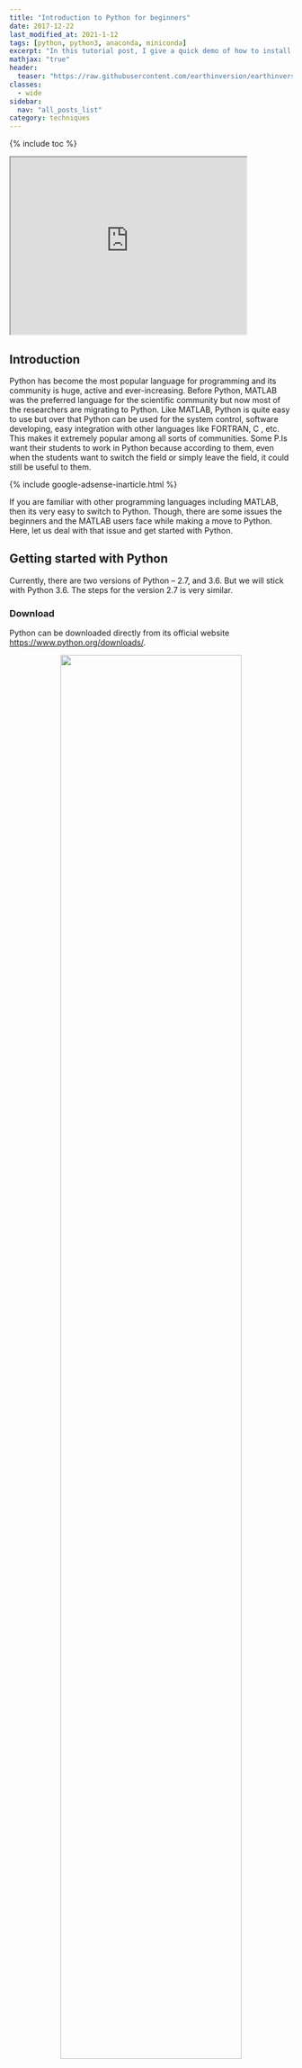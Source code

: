 ```yaml
---
title: "Introduction to Python for beginners"
date: 2017-12-22
last_modified_at: 2021-1-12
tags: [python, python3, anaconda, miniconda]
excerpt: "In this tutorial post, I give a quick demo of how to install Python (using anaconda) and then getting started with writing simple scripts."
mathjax: "true"
header:
  teaser: "https://raw.githubusercontent.com/earthinversion/earthinversion-images/main/images/intro-python/python_webpage.jpeg"
classes:
  - wide
sidebar:
  nav: "all_posts_list"
category: techniques
---
```


{% include toc %}

<iframe width="420" height="315"
  src="https://www.youtube.com/embed/4eGbxJi01xA?autoplay=1&mute=1">
</iframe>

## Introduction

Python has become the most popular language for programming and its community is huge, active and ever-increasing. Before Python, MATLAB was the preferred language for the scientific community but now most of the researchers are migrating to Python. Like MATLAB, Python is quite easy to use but over that Python can be used for the system control, software developing, easy integration with other languages like FORTRAN, C , etc. This makes it extremely popular among all sorts of communities. Some P.Is want their students to work in Python because according to them, even when the students want to switch the field or simply leave the field, it could still be useful to them.

{% include google-adsense-inarticle.html %}

If you are familiar with other programming languages including MATLAB, then its very easy to switch to Python. Though, there are some issues the beginners and the MATLAB users face while making a move to Python. Here, let us deal with that issue and get started with Python.

## Getting started with Python

Currently, there are two versions of Python – 2.7, and 3.6. But we will stick with Python 3.6. The steps for the version 2.7 is very similar.

### Download

Python can be downloaded directly from its official website https://www.python.org/downloads/.

<p align="center">
 <img width="80%" src="https://raw.githubusercontent.com/earthinversion/earthinversion-images/main/images/intro-python/python_webpage.jpeg">
</p>

But, here, we will download Python from the Anaconda website. Download the installer for the [Windows](https://repo.continuum.io/miniconda/Miniconda3-latest-Windows-x86_64.exe), [Mac](https://repo.continuum.io/miniconda/Miniconda3-latest-MacOSX-x86_64.sh), or the [Linux](https://repo.continuum.io/miniconda/Miniconda3-latest-Linux-x86_64.sh) system. For Windows, you will get a `.exe` extension file, double-click the file and follow the installation procedure.For Mac and Linux system, the file will be with the extension `.sh` (a shell- script). You can open your favorite terminal, navigate to the directory containing the downloaded Miniconda installation file. Then, you can simply type `sh Miniconda*.sh` and follow the steps prompted. You will be asked to accept the license and enter your installation location. If you don’t have any preferred location then the installer will install Miniconda in your home directory.

<p align="center">
 <img width="80%" src="https://raw.githubusercontent.com/earthinversion/earthinversion-images/main/images/intro-python/mc1.jpeg">
</p>
<p align="center">
 <img width="80%" src="https://raw.githubusercontent.com/earthinversion/earthinversion-images/main/images/intro-python/mc2.jpeg">
</p>

{% include google-adsense-inarticle.html %}

<p align="center">
 <img width="80%" src="https://raw.githubusercontent.com/earthinversion/earthinversion-images/main/images/intro-python/mc3.jpeg">
</p>

### Miniconda Install

Now, Miniconda, as well as Python 3.6, has been installed on your machine. We need some more Python libraries to get going. We can easily install these now using Miniconda. Open your terminal and type `conda install jupyter notebook pandas numpy matplotlib`.

We now have all the necessary libraries to get started with Python. Let us open a terminal again and simply type `jupyter notebook` to launch jupyter notebook. Jupyter notebook is a very popular interface which makes using Python a fun experience. It has all the features to make things simpler and useful. You can even run the shell command in the notebook. Over that, you can write your notes using the Markdown language, which is a very straight-forward language for writing. I strongly recommend you to learn Markdown. It won’t take more than 10 minutes to learn and will be useful in so many other places.

## First Python Script

Now, that we have all the necessary tools to use Python then let’s use python to make a very simple plot.

<ol>
<li>First, start jupyter notebook by typing <code>jupyter notebook</code> on your terminal.</li>

<p align="center">
 <img width="80%" src="https://raw.githubusercontent.com/earthinversion/earthinversion-images/main/images/intro-python/jup1.jpeg">
</p>

<p align="center">
 <img width="80%" src="https://raw.githubusercontent.com/earthinversion/earthinversion-images/main/images/intro-python/jup2.jpeg">
</p>

It will open <code>Jupyter</code> in your default browser.

<li>Now, go to the “New” tab at the top right corner and then select “Python 3”. It will open a new page for you.</li>

<p align="center">
 <img width="80%" src="https://raw.githubusercontent.com/earthinversion/earthinversion-images/main/images/intro-python/jup3.jpeg">
</p>

<li>Let’s import some libraries which we have installed using the conda by typing the command as directed in the figure below. To execute the command, use the <code>Command/Ctrl + Enter</code> key.</li>

<p align="center">
 <img width="80%" src="https://raw.githubusercontent.com/earthinversion/earthinversion-images/main/images/intro-python/jup4.jpeg">
</p>

<li>We also need to execute the command <code>%matplotlib inline</code> to keep our plots inline in the notebook. This is one of the many features of jupyter notebook.</li>

<p align="center">
 <img width="80%" src="https://raw.githubusercontent.com/earthinversion/earthinversion-images/main/images/intro-python/jup5.jpeg">
</p>

<li>Let’s define our x and y values using the [numpy](/utilities/introduction-to-scientific-computing-using-numpy-python/) library which we have imported as <code>np</code> for short-form.</li>

<p align="center">
 <img width="80%" src="https://raw.githubusercontent.com/earthinversion/earthinversion-images/main/images/intro-python/jup6.jpeg">
</p>

<li>Let’s plot our data.</li>

<p align="center">
 <img width="80%" src="https://raw.githubusercontent.com/earthinversion/earthinversion-images/main/images/intro-python/jup7.jpeg">
</p>
</ol>

{% include google-adsense-inarticle.html %}
